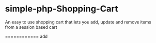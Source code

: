 simple-php-Shopping-Cart
========================

An easy to use shopping cart that lets you add, update and remove items from a session based cart 

============
add
